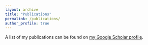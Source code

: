 ```yaml
---
layout: archive
title: "Publications"
permalink: /publications/
author_profile: true
---
```


<!-- {% if author.googlescholar %}
  You can also find my articles on <u><a href="{{author.googlescholar}}">my Google Scholar profile</a>.</u>
{% endif %}

{% include base_path %}

{% for post in site.publications reversed %}
  {% include archive-single.html %}
{% endfor %} -->

A list of my publications can be found on <u><a href="https://scholar.google.com/citations?user=cQP0-HQAAAAJ&hl=en">my Google Scholar profile</a></u>.
